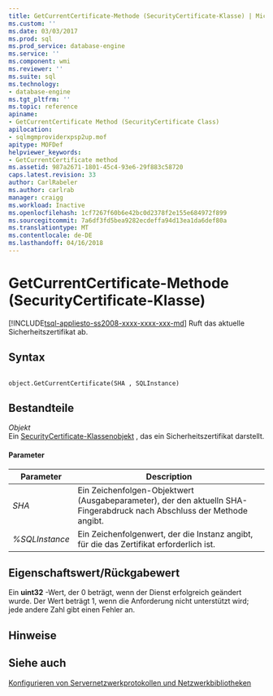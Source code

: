 ```yaml
---
title: GetCurrentCertificate-Methode (SecurityCertificate-Klasse) | Microsoft Docs
ms.custom: ''
ms.date: 03/03/2017
ms.prod: sql
ms.prod_service: database-engine
ms.service: ''
ms.component: wmi
ms.reviewer: ''
ms.suite: sql
ms.technology:
- database-engine
ms.tgt_pltfrm: ''
ms.topic: reference
apiname:
- GetCurrentCertificate Method (SecurityCertificate Class)
apilocation:
- sqlmgmproviderxpsp2up.mof
apitype: MOFDef
helpviewer_keywords:
- GetCurrentCertificate method
ms.assetid: 987a2671-1801-45c4-93e6-29f883c58720
caps.latest.revision: 33
author: CarlRabeler
ms.author: carlrab
manager: craigg
ms.workload: Inactive
ms.openlocfilehash: 1cf7267f60b6e42bc0d2378f2e155e684972f899
ms.sourcegitcommit: 7a6df3fd5bea9282ecdeffa94d13ea1da6def80a
ms.translationtype: MT
ms.contentlocale: de-DE
ms.lasthandoff: 04/16/2018
---
```

# <a name="getcurrentcertificate-method-securitycertificate-class"></a>GetCurrentCertificate-Methode (SecurityCertificate-Klasse)
[!INCLUDE[tsql-appliesto-ss2008-xxxx-xxxx-xxx-md](../../../includes/tsql-appliesto-ss2008-xxxx-xxxx-xxx-md.md)]
  Ruft das aktuelle Sicherheitszertifikat ab.  
  
## <a name="syntax"></a>Syntax  
  
```  
  
object.GetCurrentCertificate(SHA , SQLInstance)  
```  
  
## <a name="parts"></a>Bestandteile  
 *Objekt*  
 Ein [SecurityCertificate-Klassenobjekt](../../../relational-databases/wmi-provider-configuration-classes/securitycertificate-class/securitycertificate-class.md) , das ein Sicherheitszertifikat darstellt.  
  
#### <a name="parameters"></a>Parameter  
  
|Parameter|Description|  
|---------------|-----------------|  
|*SHA*|Ein Zeichenfolgen-Objektwert (Ausgabeparameter), der den aktuelln SHA-Fingerabdruck nach Abschluss der Methode angibt.|  
|*%SQLInstance*|Ein Zeichenfolgenwert, der die Instanz angibt, für die das Zertifikat erforderlich ist.|  
  
## <a name="property-valuereturn-value"></a>Eigenschaftswert/Rückgabewert  
 Ein **uint32** -Wert, der 0 beträgt, wenn der Dienst erfolgreich geändert wurde. Der Wert beträgt 1, wenn die Anforderung nicht unterstützt wird; jede andere Zahl gibt einen Fehler an.  
  
## <a name="remarks"></a>Hinweise  
  
## <a name="see-also"></a>Siehe auch  
 [Konfigurieren von Servernetzwerkprotokollen und Netzwerkbibliotheken](http://msdn.microsoft.com/library/ms177485\(v=sql.100\).aspx)  
  
  
